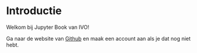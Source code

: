 # Introductie

Welkom bij Jupyter Book van IVO!

Ga naar de website van [Github](https://github.com) en maak een account aan als je dat nog niet hebt.